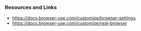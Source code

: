 ### Resources and Links

- https://docs.browser-use.com/customize/browser-settings
- https://docs.browser-use.com/customize/real-browser
